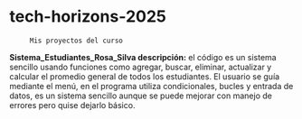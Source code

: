 # tech-horizons-2025
         Mis proyectos del curso
**Sistema_Estudiantes_Rosa_Silva descripción:** el código es un sistema sencillo usando funciones como agregar, buscar, eliminar, actualizar y calcular el promedio general de todos los estudiantes. El usuario se guía mediante el menú, en el programa utiliza condicionales, bucles y entrada de datos, es un sistema sencillo aunque se puede mejorar con manejo de errores pero quise dejarlo básico.
